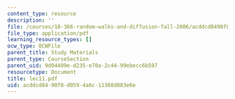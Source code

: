 ```yaml
---
content_type: resource
description: ''
file: /courses/18-366-random-walks-and-diffusion-fall-2006/acddcd8490f8d0594a6c11360d883e6e_lec11.pdf
file_type: application/pdf
learning_resource_types: []
ocw_type: OCWFile
parent_title: Study Materials
parent_type: CourseSection
parent_uid: 9d04499e-d235-e70a-2c44-99ebecc6b597
resourcetype: Document
title: lec11.pdf
uid: acddcd84-90f8-d059-4a6c-11360d883e6e
---
```

